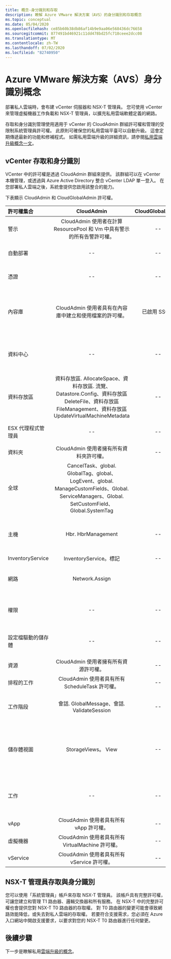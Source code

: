 ```yaml
---
title: 概念-身分識別和存取
description: 瞭解 Azure VMware 解決方案（AVS）的身分識別和存取概念
ms.topic: conceptual
ms.date: 05/04/2020
ms.openlocfilehash: ce85b60b38db86af14b9e9aa06e568436dc76658
ms.sourcegitcommit: 877491bd46921c11dd478bd25fc718ceee2dcc08
ms.translationtype: MT
ms.contentlocale: zh-TW
ms.lasthandoff: 07/02/2020
ms.locfileid: "82740950"
---
```

# <a name="azure-vmware-solution-avs-identity-concepts"></a>Azure VMware 解決方案（AVS）身分識別概念

部署私人雲端時，會布建 vCenter 伺服器和 NSX-T 管理員。 您可使用 vCenter 來管理虛擬機器工作負載和 NSX-T 管理員，以擴充私用雲端軟體定義的網路。

存取和身分識別管理使用適用于 vCenter 的 CloudAdmin 群組許可權和管理的受限制系統管理員許可權。 此原則可確保您的私用雲端平臺可以自動升級。 這會定期傳遞最新的功能和修補程式。 如需私用雲端升級的詳細資訊，請參閱[私用雲端升級概念一文][concepts-upgrades]。

## <a name="vcenter-access-and-identity"></a>vCenter 存取和身分識別

VCenter 中的許可權是透過 CloudAdmin 群組來提供。 該群組可以在 vCenter 本機管理，或透過與 Azure Active Directory 整合 vCenter LDAP 單一登入。 在您部署私人雲端之後，系統會提供您啟用該整合的能力。

下表顯示 CloudAdmin 和 CloudGlobalAdmin 許可權。

|  許可權集合           | CloudAdmin | CloudGlobalAdmin | 註解 |
| :---                     |    :---:   |       :---:      |   :--:  |
|  警示                  | CloudAdmin 使用者在計算 ResourcePool 和 Vm 中具有警示的所有告警許可權。     |          --        |  -- |
|  自動部署             |  --  |        --        |  Microsoft 進行主機管理。  |
|  憑證            |  --  |        --       |  Microsoft 會進行憑證管理。  |
|  內容庫         | CloudAdmin 使用者具有在內容庫中建立和使用檔案的許可權。    |         已啟用 SSO。         |  Microsoft 會將內容庫中的檔案散發至 ESXi 主機。  |
|  資料中心              |  --  |        --          |  Microsoft 會執行所有的資料中心作業。  |
|  資料存放區               | 資料存放區. AllocateSpace、資料存放區. 流覽、Datastore.Config、資料存放區 DeleteFile、資料存放區 FileManagement、資料存放區 UpdateVirtualMachineMetadata     |    --    |   -- |
|  ESX 代理程式管理員       |  --  |         --       |  Microsoft 會執行所有作業。  |
|  資料夾                  |  CloudAdmin 使用者擁有所有資料夾許可權。     |  --  |  --  |
|  全球                  |  CancelTask、global. GlobalTag、global、LogEvent、global. ManageCustomFields、Global. ServiceManagers、Global. SetCustomField、Global.SystemTag         |                  |    |
|  主機                    |  Hbr. HbrManagement      |        --          |  Microsoft 會執行所有其他的主機操作。  |
|  InventoryService        |  InventoryService。標記      |        --          |  --  |
|  網路                 |  Network.Assign    |                  |  Microsoft 會執行所有其他網路作業。  |
|  權限             |  --  |        --       |  Microsoft 會執行擁有權限作業。  |
|  設定檔驅動的儲存體  |  --  |        --       |  Microsoft 會執行所有的設定檔作業。  |
|  資源                |  CloudAdmin 使用者擁有所有資源許可權。        |      --       | --   |
|  排程的工作          |  CloudAdmin 使用者具有所有 ScheduleTask 許可權。   |   --   | -- |
|  工作階段                |  會話. GlobalMessage、會話. ValidateSession      |   --   |  Microsoft 會執行所有其他會話作業。  |
|  儲存體視圖           |  StorageViews。 View   |        --          |  Microsoft 會執行所有其他儲存體查看作業（設定服務）。  |
|  工作                   |  --  |  --   |  Microsoft 會管理管理工作的延伸模組。  |
|  vApp                    |  CloudAdmin 使用者具有所有 vApp 許可權。  |  --  |  --  |
|  虛擬機器         |  CloudAdmin 使用者具有所有 VirtualMachine 許可權。  |  --  |  --  |
|  vService                |  CloudAdmin 使用者具有所有 vService 許可權。  |  --  |  --  |

## <a name="nsx-t-manager-access-and-identity"></a>NSX-T 管理員存取與身分識別

您可以使用「系統管理員」帳戶來存取 NSX-T 管理員。 該帳戶具有完整許可權，可讓您建立和管理 T1 路由器、邏輯交換器和所有服務。 在 NSX-T 中的完整許可權也會提供您對 NSX-T T0 路由器的存取權。 對 T0 路由器的變更可能會導致網路效能降低，或失去對私人雲端的存取權。 若要符合支援需求，您必須在 Azure 入口網站中開啟支援要求，以要求對您的 NSX-T T0 路由器進行任何變更。
  
## <a name="next-steps"></a>後續步驟

下一步是瞭解私用[雲端升級的概念][concepts-upgrades]。

<!-- LINKS - external -->

<!-- LINKS - internal -->
[concepts-upgrades]: ./concepts-upgrades.md